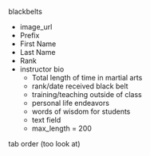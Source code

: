 blackbelts
- image_url
- Prefix
- First Name
- Last Name
- Rank
- instructor bio
  - Total length of time in martial arts
  - rank/date received black belt
  - training/teaching outside of class
  - personal life endeavors
  - words of wisdom for students
  - text field
  - max_length = 200


tab order (too look at)